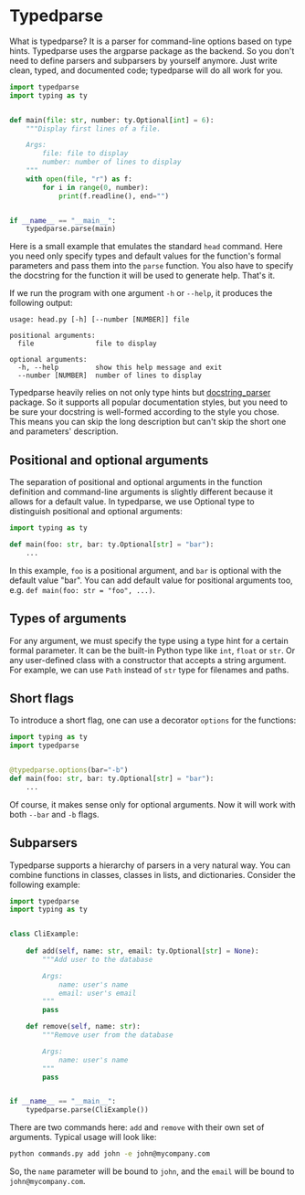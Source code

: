 # Typedparse
What is typedparse? It is a parser for command-line options based on type hints. 
Typedparse uses the argparse package as the backend. So you don't need to define 
parsers and subparsers by yourself anymore. Just write clean, typed, and documented 
code; typedparse will do all work for you. 

```python
import typedparse
import typing as ty


def main(file: str, number: ty.Optional[int] = 6):
    """Display first lines of a file.

    Args:
        file: file to display
        number: number of lines to display
    """
    with open(file, "r") as f:
        for i in range(0, number):
            print(f.readline(), end="")


if __name__ == "__main__":
    typedparse.parse(main)
```
Here is a small example that emulates the standard `head` command. 
Here you need only specify types and default values for the function's 
formal parameters and pass them into the `parse` function. 
You also have to specify the docstring for the function 
it will be used to generate help. That's it. 

If we run the program with one argument `-h` or `--help`, 
it produces the following output:

```
usage: head.py [-h] [--number [NUMBER]] file

positional arguments:
  file               file to display

optional arguments:
  -h, --help         show this help message and exit
  --number [NUMBER]  number of lines to display
```

Typedparse heavily relies on not only type hints but [docstring_parser](https://github.com/rr-/docstring_parser)
package. So it supports all popular documentation styles, but you need 
to be sure your docstring is well-formed according to the style 
you chose. This means you can skip the long description but can't skip 
the short one and parameters' description.

## Positional and optional arguments

The separation of positional and optional arguments in the function definition 
and command-line arguments is slightly different because it allows 
for a default value.  In typedparse, we use Optional type to distinguish 
positional and optional arguments:

```python
import typing as ty

def main(foo: str, bar: ty.Optional[str] = "bar"):
    ...
```
In this example, `foo` is a positional argument, and `bar` is optional with 
the default value "bar". You can add default value for positional arguments too, 
e.g. `def main(foo: str = "foo", ...)`.

## Types of arguments
For any argument, we must specify the type using a type hint for a certain 
formal parameter. It can be the built-in Python type like `int`, `float` or `str`. 
Or any user-defined class with a constructor that accepts a string argument. 
For example, we can use `Path` instead of `str` type for filenames and paths.

## Short flags
To introduce a short flag, one can use a decorator `options` for the functions:

```python
import typing as ty
import typedparse


@typedparse.options(bar="-b")
def main(foo: str, bar: ty.Optional[str] = "bar"):
    ...
```
Of course, it makes sense only for optional arguments. Now it will work with both 
`--bar` and `-b` flags.

## Subparsers
Typedparse supports a hierarchy of parsers in a very natural way. 
You can combine functions in classes, classes in lists, and dictionaries. 
Consider the following example:

```python
import typedparse
import typing as ty


class CliExample:
    
    def add(self, name: str, email: ty.Optional[str] = None):
        """Add user to the database

        Args:
            name: user's name
            email: user's email
        """
        pass

    def remove(self, name: str):
        """Remove user from the database

        Args:
            name: user's name
        """
        pass


if __name__ == "__main__":
    typedparse.parse(CliExample())
```
There are two commands here:  `add` and `remove` with their own set 
of arguments. Typical usage will look like:

```bash
python commands.py add john -e john@mycompany.com
```
 
So, the `name` parameter will be bound to `john`, and the `email` will 
be bound to `john@mycompany.com`. 